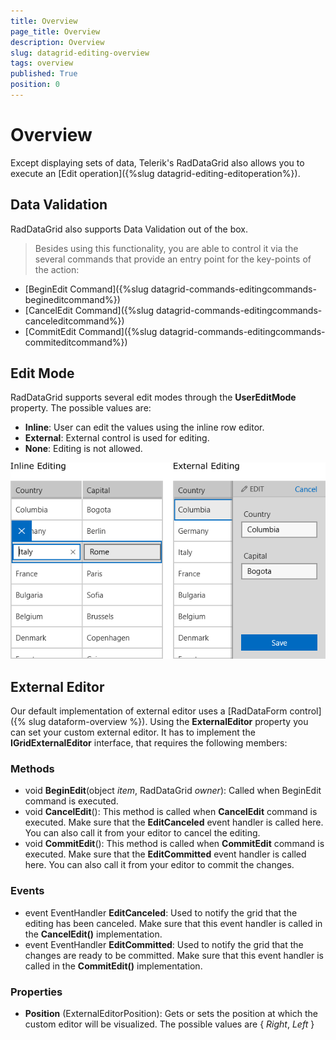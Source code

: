 ```yaml
---
title: Overview
page_title: Overview
description: Overview
slug: datagrid-editing-overview
tags: overview
published: True
position: 0
---
```


# Overview

Except displaying sets of data, Telerik's RadDataGrid also allows you to execute an [Edit operation]({%slug datagrid-editing-editoperation%}).

## Data Validation

RadDataGrid also supports Data Validation out of the box.

>Besides using this functionality, you are able to control it via the several commands that provide an entry point for the key-points of the action:

* [BeginEdit Command]({%slug datagrid-commands-editingcommands-begineditcommand%})
* [CancelEdit Command]({%slug datagrid-commands-editingcommands-canceleditcommand%})
* [CommitEdit Command]({%slug datagrid-commands-editingcommands-commiteditcommand%})

## Edit Mode

RadDataGrid supports several edit modes through the **UserEditMode** property. The possible values are:

* **Inline**: User can edit the values using the inline row editor.
* **External**: External control is used for editing.
* **None**: Editing is not allowed.

![Grid Edit Modes](images/grid-edit-modes.png)

## External Editor

Our default implementation of external editor uses a [RadDataForm control]({% slug dataform-overview %}). Using the **ExternalEditor** property you can set your custom external editor. It has to implement the **IGridExternalEditor** interface, that requires the following members:

### Methods

* void **BeginEdit**(object *item*, RadDataGrid *owner*): Called when BeginEdit command is executed.
* void **CancelEdit**(): This method is called when **CancelEdit** command is executed. Make sure that the **EditCanceled** event handler is called here. You can also call it from your editor to cancel the editing.
* void **CommitEdit**(): This method is called when **CommitEdit** command is executed. Make sure that the  **EditCommitted** event handler is called here. You can also call it from your editor to commit the changes.

### Events

* event EventHandler **EditCanceled**: Used to notify the grid that the editing has been canceled. Make sure that this event handler is called in the **CancelEdit()** implementation.
* event EventHandler **EditCommitted**: Used to notify the grid that the changes are ready to be committed. Make sure that this event handler is called in the **CommitEdit()** implementation.

### Properties

* **Position** (ExternalEditorPosition): Gets or sets the position at which the custom editor will be visualized. The possible values are { *Right*, *Left* }